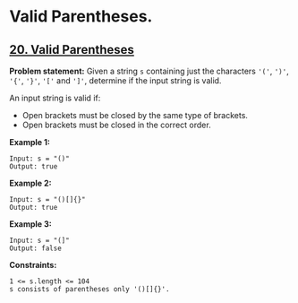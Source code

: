 # Valid Parentheses.

## [20. Valid Parentheses](https://leetcode.com/problems/valid-parentheses/)

**Problem statement:**
Given a string `s` containing just the characters `'('`, `')'`, `'{'`, `'}'`, `'['` and `']'`, determine if the input string is valid.

An input string is valid if:
* Open brackets must be closed by the same type of brackets.
* Open brackets must be closed in the correct order.
 
**Example 1:**

```
Input: s = "()"
Output: true
```

**Example 2:**

```
Input: s = "()[]{}"
Output: true
```

**Example 3:**

```
Input: s = "(]"
Output: false
```

**Constraints:**

```
1 <= s.length <= 104
s consists of parentheses only '()[]{}'.
```